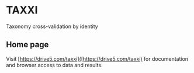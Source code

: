 # TAXXI

Taxonomy cross-validation by identity

## Home page

Visit [https://drive5.com/taxxi]([https://drive5.com/taxxi) for documentation and browser access to data and results.
